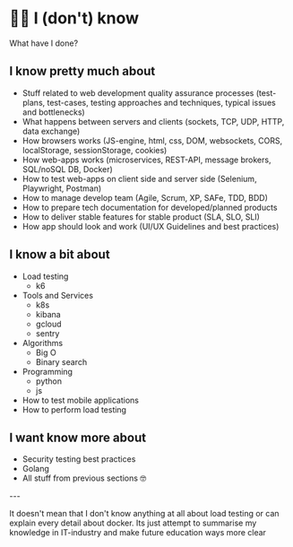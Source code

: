 # 👨‍🎓 I (don't) know

What have I done?

## I know pretty much about

* Stuff related to web development quality assurance processes (test-plans, test-cases, testing approaches and techniques, typical issues and bottlenecks)
* What happens between servers and clients (sockets, TCP, UDP, HTTP, data exchange)
* How browsers works (JS-engine, html, css, DOM, websockets, CORS, localStorage, sessionStorage, cookies)
* How web-apps works (microservices, REST-API, message brokers, SQL/noSQL DB, Docker)
* How to test web-apps on client side and server side (Selenium, Playwright, Postman)
* How to manage develop team (Agile, Scrum, XP, SAFe, TDD, BDD)
* How to prepare tech documentation for developed/planned products
* How to deliver stable features for stable product (SLA, SLO, SLI)
* How app should look and work (UI/UX Guidelines and best practices)

## I know a bit about

* Load testing
  * k6
* Tools and Services
  * k8s
  * kibana
  * gcloud
  * sentry
* Algorithms
  * Big O
  * Binary search
* Programming
  * python
  * js
* How to test mobile applications
* How to perform load testing

## I want know more about

* Security testing best practices
* Golang
* All stuff from previous sections 🤓

\---

It doesn't mean that I don't know anything at all about load testing or can explain every detail about docker. Its just attempt to summarise my knowledge in IT-industry and make future education ways more clear
